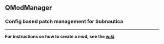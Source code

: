 ## QModManager

### Config based patch management for Subnautica
___

**For instructions on how to create a mod, see the [wiki](https://github.com/SubnauticaModding/QModManager/wiki)**.
